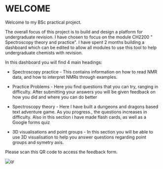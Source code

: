# WELCOME

Welcome to my BSc practical project.

The overall focus of this project is to build and design a platform for undergraduate revision. I have chosen to focus on 
the module CH2200 " Spectroscopy theory and practice". I have spent 2 months building a dashboard which can be edited to allow 
all modules to use this tool to help undergraduate chemists with revision. 

In this dashboard you will find 4 main headings:

* Spectroscopy practice  - This contains information on how to read NMR data, and how to interpret NMRs through examples.


* Practice Problems - Here you find questions that you can try, ranging in difficulty. After submitting your answers you will
be given feedback on how you did and where you can do better


* Spectroscopy theory - Here I have built a dungeons and dragons based text adventure game. As you progress., the questions increases in difficulty. Also in this section i have made flash cards, 
as well as a Google forms quiz 


* 3D visualisations and point groups - In this section you will be able to use 3D visualisation  to 
help you answer questions regarding point groups and symetry axis. 




Please scan this QR code to access the feedback form. 

![qr](https://live.staticflickr.com/65535/52534429651_cecd78e8e1.jpg)